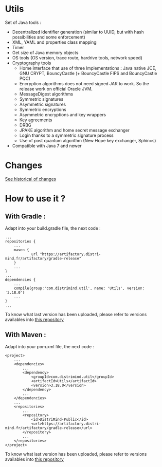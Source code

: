 # Utils
Set of Java tools :
* Decentralized identifier generation (similar to UUID, but with hash possibilities and some enforcement)
* XML, YAML and properties class mapping
* Timer
* Get size of Java memory objects
* OS tools (OS version, trace route, hardrive tools, network speed)
* Cryptography tools
	* Home interface that use of three Implementations : Java native JCE, GNU CRYPT, BouncyCastle (+ BouncyCastle FIPS and BouncyCastle PQC)
	* Encryption algorithms does not need signed JAR to work. So the release work on official Oracle JVM.
	* MessageDigest algorithms
	* Symmetric signatures
	* Asymmetric signatures
	* Symmetric encryptions
	* Asymmetric encryptions and key wrappers
	* Key agreements
	* DRBG
	* JPAKE algorithm and home secret message exchanger
	* Login thanks to a symmetric signature process
	* Use of post quantum algorithm (New Hope key exchanger, Sphincs)
* Compatible with Java 7 and newer

# Changes

[See historical of changes](./versions.md)

# How to use it ?
## With Gradle :

Adapt into your build.gradle file, the next code :

	...
	repositories {
		...
		maven {
	       		url "https://artifactory.distri-mind.fr/artifactory/gradle-release"
	   	}
		...
	}
	...
	dependencies {
		...
		compile(group:'com.distrimind.util', name: 'Utils', version: '3.18.0')
		...
	}
	...

To know what last version has been uploaded, please refer to versions availables into [this repository](https://artifactory.distri-mind.fr/artifactory/DistriMind-Public/com/distrimind/util/Utils/)
## With Maven :
Adapt into your pom.xml file, the next code :

	<project>
		...
		<dependencies>
			...
			<dependency>
				<groupId>com.distrimind.util</groupId>
				<artifactId>Utils</artifactId>
				<version>3.18.0</version>
			</dependency>
			...
		</dependencies>
		...
		<repositories>
			...
			<repository>
				<id>DistriMind-Public</id>
				<url>https://artifactory.distri-mind.fr/artifactory/gradle-release</url>
			</repository>
			...
		</repositories>
	</project>

To know what last version has been uploaded, please refer to versions availables into [this repository](https://artifactory.distri-mind.fr/artifactory/DistriMind-Public/com/distrimind/util/Utils/)
